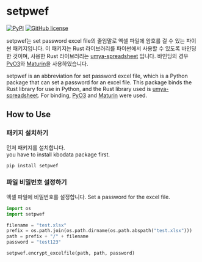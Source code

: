 # setpwef

[![PyPI](https://img.shields.io/pypi/v/kbodata)](https://pypi.org/project/setpwef/)
[![GitHub license](https://img.shields.io/github/license/Hyeonji-Ryu/kbo-data)](https://github.com/Hyeonji-Ryu/setpwef/blob/main/LICENSE)

setpwef는 set password excel file의 줄임말로 엑셀 파일에 암호를 걸 수 있는 파이썬 패키지입니다. 이 패키지는 Rust 라이브러리를 파이썬에서 사용할 수 있도록 바인딩한 것이며, 사용한 Rust 라이브러리는 [umya-spreadsheet](https://docs.rs/umya-spreadsheet/latest/umya_spreadsheet/) 입니다. 바인딩의 경우 [PyO3](https://docs.rs/pyo3/latest/pyo3/)와 [Maturin](https://docs.rs/maturin/latest/maturin/)을 사용하였습니다.  

setpwef is an abbreviation for set password excel file, which is a Python package that can set a password for an excel file. This package binds the Rust library for use in Python, and the Rust library used is [umya-spreadsheet](https://docs.rs/umya-spreadsheet/latest/umya_spreadsheet/). For binding, [PyO3](https://docs.rs/pyo3/latest/pyo3/) and [Maturin](https://docs.rs/maturin/latest/maturin/) were used.

## How to Use

### 패키지 설치하기

먼저 패키지를 설치합니다.  
you have to install kbodata package first.

```bash
pip install setpwef
```

### 파일 비밀번호 설정하기

엑셀 파일에 비밀번호를 설정합니다.
Set a password for the excel file.

```python
import os
import setpwef

filename = "test.xlsx"
prefix = os.path.join(os.path.dirname(os.path.abspath("test.xlsx")))
path = prefix + "/" + filename
password = "test123"

setpwef.encrypt_excelfile(path, path, password)
```

